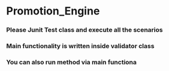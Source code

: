 # Promotion_Engine

### Please Junit Test class and execute all the scenarios
### Main functionality is written inside validator class
### You can also run method via main functiona